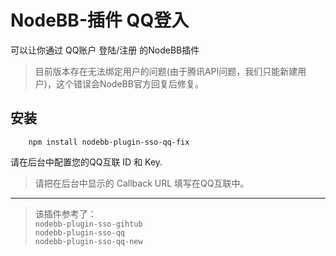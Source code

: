 # NodeBB-插件 QQ登入

可以让你通过 QQ账户 登陆/注册 的NodeBB插件

>目前版本存在无法绑定用户的问题(由于腾讯API问题，我们只能新建用户)，这个错误会NodeBB官方回复后修复。

## 安装
```
    npm install nodebb-plugin-sso-qq-fix
```
请在后台中配置您的QQ互联 ID 和 Key.  
> 请把在后台中显示的 Callback URL 填写在QQ互联中。

----
> 该插件参考了：  
> `nodebb-plugin-sso-gihtub`  
> `nodebb-plugin-sso-qq`  
> `nodebb-plugin-sso-qq-new`  